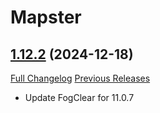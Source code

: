 # Mapster

## [1.12.2](https://github.com/Nevcairiel/Mapster/tree/1.12.2) (2024-12-18)
[Full Changelog](https://github.com/Nevcairiel/Mapster/compare/1.12.1...1.12.2) [Previous Releases](https://github.com/Nevcairiel/Mapster/releases)

- Update FogClear for 11.0.7  
